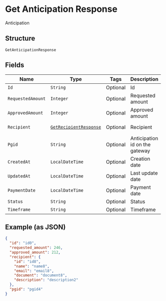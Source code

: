 
# Get Anticipation Response

Anticipation

## Structure

`GetAnticipationResponse`

## Fields

| Name | Type | Tags | Description | Getter | Setter |
|  --- | --- | --- | --- | --- | --- |
| `Id` | `String` | Optional | Id | String getId() | setId(String id) |
| `RequestedAmount` | `Integer` | Optional | Requested amount | Integer getRequestedAmount() | setRequestedAmount(Integer requestedAmount) |
| `ApprovedAmount` | `Integer` | Optional | Approved amount | Integer getApprovedAmount() | setApprovedAmount(Integer approvedAmount) |
| `Recipient` | [`GetRecipientResponse`](../../doc/models/get-recipient-response.md) | Optional | Recipient | GetRecipientResponse getRecipient() | setRecipient(GetRecipientResponse recipient) |
| `Pgid` | `String` | Optional | Anticipation id on the gateway | String getPgid() | setPgid(String pgid) |
| `CreatedAt` | `LocalDateTime` | Optional | Creation date | LocalDateTime getCreatedAt() | setCreatedAt(LocalDateTime createdAt) |
| `UpdatedAt` | `LocalDateTime` | Optional | Last update date | LocalDateTime getUpdatedAt() | setUpdatedAt(LocalDateTime updatedAt) |
| `PaymentDate` | `LocalDateTime` | Optional | Payment date | LocalDateTime getPaymentDate() | setPaymentDate(LocalDateTime paymentDate) |
| `Status` | `String` | Optional | Status | String getStatus() | setStatus(String status) |
| `Timeframe` | `String` | Optional | Timeframe | String getTimeframe() | setTimeframe(String timeframe) |

## Example (as JSON)

```json
{
  "id": "id0",
  "requested_amount": 246,
  "approved_amount": 212,
  "recipient": {
    "id": "id8",
    "name": "name8",
    "email": "email8",
    "document": "document8",
    "description": "description2"
  },
  "pgid": "pgid4"
}
```

